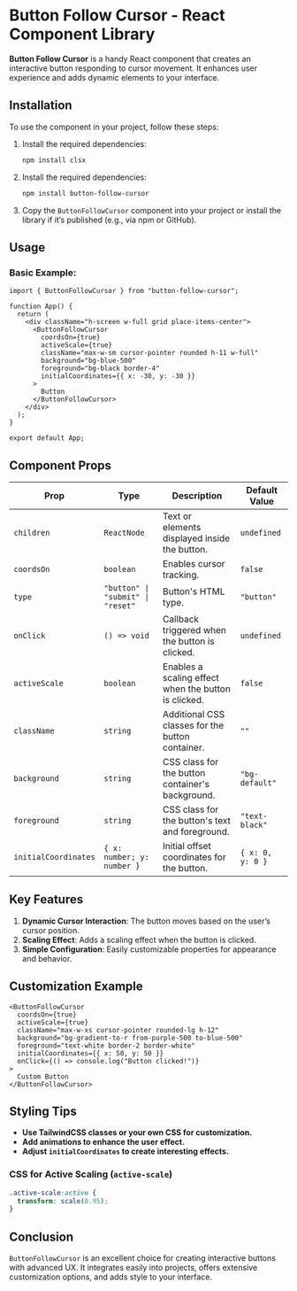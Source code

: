 # Button Follow Cursor - React Component Library

**Button Follow Cursor** is a handy React component that creates an interactive button responding to cursor movement. It enhances user experience and adds dynamic elements to your interface.

## Installation

To use the component in your project, follow these steps:

1. Install the required dependencies:
   ```bash
   npm install clsx
   ```
2. Install the required dependencies:
   ```bash
   npm install button-follow-cursor
   ```
3. Copy the `ButtonFollowCursor` component into your project or install the library if it’s published (e.g., via npm or GitHub).

## Usage

### Basic Example:

```tsx
import { ButtonFollowCursor } from "button-follow-cursor";

function App() {
  return (
    <div className="h-screen w-full grid place-items-center">
      <ButtonFollowCursor
        coordsOn={true}
        activeScale={true}
        className="max-w-sm cursor-pointer rounded h-11 w-full"
        background="bg-blue-500"
        foreground="bg-black border-4"
        initialCoordinates={{ x: -30, y: -30 }}
      >
        Button
      </ButtonFollowCursor>
    </div>
  );
}

export default App;
```

## Component Props

| Prop                  | Type                              | Description                                                                 | Default Value         |
|-----------------------|-----------------------------------|-----------------------------------------------------------------------------|-----------------------|
| `children`            | `ReactNode`                       | Text or elements displayed inside the button.                               | `undefined`           |
| `coordsOn`            | `boolean`                         | Enables cursor tracking.                                                    | `false`               |
| `type`                | `"button" \| "submit" \| "reset"` | Button's HTML type.                                                         | `"button"`            |
| `onClick`             | `() => void`                      | Callback triggered when the button is clicked.                              | `undefined`           |
| `activeScale`         | `boolean`                         | Enables a scaling effect when the button is clicked.                        | `false`               |
| `className`           | `string`                          | Additional CSS classes for the button container.                            | `""`                  |
| `background`          | `string`                          | CSS class for the button container's background.                            | `"bg-default"`        |
| `foreground`          | `string`                          | CSS class for the button's text and foreground.                             | `"text-black"`        |
| `initialCoordinates`  | `{ x: number; y: number }`        | Initial offset coordinates for the button.                                  | `{ x: 0, y: 0 }`      |

## Key Features

1. **Dynamic Cursor Interaction**: The button moves based on the user’s cursor position.
2. **Scaling Effect**: Adds a scaling effect when the button is clicked.
3. **Simple Configuration**: Easily customizable properties for appearance and behavior.

## Customization Example

```tsx
<ButtonFollowCursor
  coordsOn={true}
  activeScale={true}
  className="max-w-xs cursor-pointer rounded-lg h-12"
  background="bg-gradient-to-r from-purple-500 to-blue-500"
  foreground="text-white border-2 border-white"
  initialCoordinates={{ x: 50, y: 50 }}
  onClick={() => console.log("Button clicked!")}
>
  Custom Button
</ButtonFollowCursor>
```

## Styling Tips

- **Use TailwindCSS classes or your own CSS for customization.**
- **Add animations to enhance the user effect.**
- **Adjust `initialCoordinates` to create interesting effects.**

### CSS for Active Scaling (`active-scale`)

```css
.active-scale:active {
  transform: scale(0.95);
}
```

## Conclusion

`ButtonFollowCursor` is an excellent choice for creating interactive buttons with advanced UX. It integrates easily into projects, offers extensive customization options, and adds style to your interface.
